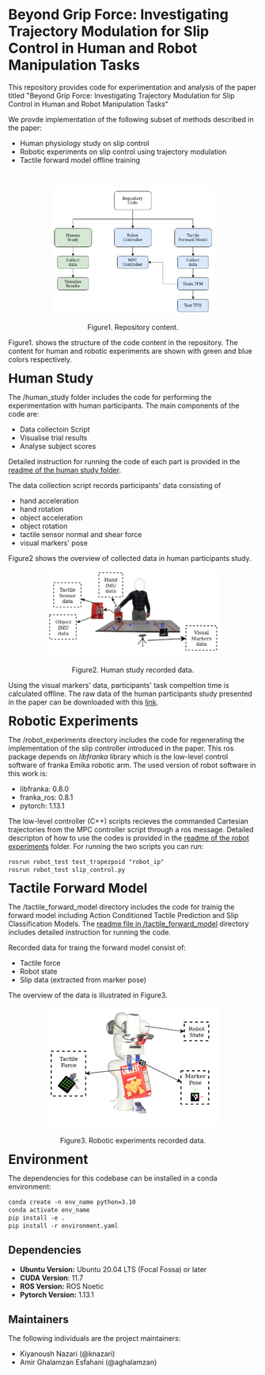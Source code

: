 **Beyond Grip Force: Investigating Trajectory Modulation for Slip Control in Human and Robot Manipulation Tasks**
============

This repository provides code for experimentation and analysis of the paper titled "Beyond Grip Force: Investigating Trajectory Modulation for Slip Control in Human and Robot Manipulation Tasks"

We provde implementation of the following subset of methods described in the paper:

- Human physiology study on slip control
- Robotic experiments on slip control using trajectory modulation
- Tactile forward model offline training

<p>&nbsp;</p>


<div align="center">
  <img src="images/code_struct.png" width="330" alt="Your Image Description">
  <p>Figure1. Repository content.</p>
</div>



Figure1. shows the structure of the code content in the repository. The content for human and robotic experiments are shown with green and blue colors respectively.


**<span style="font-size: 26px;">Human Study</span>**

The /human_study folder includes the code for performing the experimentation with human participants. The main components of the code are:

- Data collectoin Script
- Visualise trial results
- Analyse subject scores

Detailed instruction for running the code of each part is provided in the [readme of the human study folder](/human_study/README.md).

The data collection script records participants' data consisting of 

- hand acceleration
- hand rotation
- object acceleration
- object rotation
- tactile sensor normal and shear force
- visual markers' pose

Figure2 shows the overview of collected data in human participants study.


<div align="center">
  <img src="images/data_H.png" width="350" alt="Your Image Description">
  <p>Figure2. Human study recorded data.</p>
</div>


Using the visual markers' data, participants' task compeltion time is calculated offline.
The raw data of the human participants study presented in the paper can be downloaded with this [link](https://universityoflincoln-my.sharepoint.com/:f:/g/personal/aghalamzanesfahani_lincoln_ac_uk/EgcZMBxfbnhKvCazWqeW4z0BWve5zwM1yApTpP6H2e7wgQ?e=rh0MEE).


**<span style="font-size: 26px;">Robotic Experiments</span>**

The /robot_experiments directory includes the code for regenerating the implementation of the slip controller introduced in the paper. This ros package depends on *libfranka* library which is the low-level control software of franka Emika robotic arm. The used version of robot software in this work is:

- libfranka: 0.8.0
- franka_ros: 0.8.1
- pytorch: 1.13.1

The low-level controller (C++) scripts recieves the commanded Cartesian trajectories from the MPC controller script through a ros message. Detailed descripton of how to use the codes is provided in the [readme of the robot experiments](/robot_experiments/README.md) folder. For running the two scripts you can run:

    rosrun robot_test test_trapezpoid "robot_ip"
    rosrun robot_test slip_control.py 


**<span style="font-size: 26px;">Tactile Forward Model</span>**


The /tactile_forward_model directory includes the code for trainig the forward model including Action Conditioned Tactile Prediction and Slip Classification Models. The [readme file in /tactile_forward_model](/tactile_forward_model/README.md) directory includes detailed instruction for running the code.

Recorded data for traing the forward model consist of:

- Tactile force
- Robot state
- Slip data (extracted from marker pose)

The overview of the data is illustrated in Figure3.

<div align="center">
  <img src="images/robot_data.png" width="350" alt="Your Image Description">
  <p>Figure3. Robotic experiments recorded data.</p>
</div>

**<span style="font-size: 26px;">Environment</span>**

The dependencies for this codebase can be installed in a conda environment:

    conda create -n env_name python=3.10
    conda activate env_name
    pip install -e . 
    pip install -r environment.yaml



## Dependencies

- **Ubuntu Version:** Ubuntu 20.04 LTS (Focal Fossa) or later
- **CUDA Version**: 11.7
- **ROS Version:** ROS Noetic
- **Pytorch Version:** 1.13.1


## Maintainers

The following individuals are the project maintainers:

- Kiyanoush Nazari (@knazari)
- Amir Ghalamzan Esfahani (@aghalamzan)
